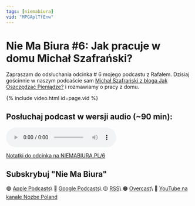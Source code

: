 ```yaml
---
tags: [niemabiura]
vid: "MPGAplTfEnw"
---
```


# Nie Ma Biura #6: Jak pracuje w domu Michał Szafrański?

Zapraszam do odsłuchania odcinka # 6 mojego podcastu z Rafałem. Dzisiaj gościnnie w naszym podcaście sam [Michał Szafrański z bloga Jak Oszczędzać Pieniądze?](https://jakoszczedzacpieniadze.pl) i rozmawiamy o pracy z domu.

{% include video.html id=page.vid %}

<!--More-->

## Posłuchaj podcast w wersji audio (~90 min):

<audio controls>
<source src="https://media.transistor.fm/b3a77b63/b1dc2e34.mp3" type="audio/mpeg">
</audio>



[Notatki do odcinka na NIEMABIURA.PL/6](https://niemabiura.pl/6)

## Subskrybuj "Nie Ma Biura"

🟣 [Apple Podcasts](https://podcasts.apple.com/pl/podcast/nie-ma-biura/id1526795631)\\
🔵 [Google Podcasts](https://podcasts.google.com/feed/aHR0cHM6Ly9mZWVkcy50cmFuc2lzdG9yLmZtL25pZW1hYml1cmE)\\
🟡 [RSS](https://nozbe.com/niemabiura.rss)\\
🟠 [Overcast](https://overcast.fm/itunes1526795631/nie-ma-biura)\\
🔴 [YouTube na kanale Nozbe Poland](https://youtube.com/NozbePoland)

[n]: https://nozbe.com/pl/?a=mike